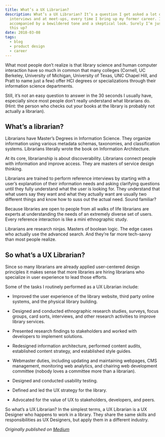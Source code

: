 ```yaml
---
title: What’s a UX Librarian?
description: What’s a UX Librarian? It’s a question I get asked a lot during
  interviews and at meet-ups, every time I bring up my former career. It’s often
  accompanied by a bewildered tone and a skeptical look. Surely I’m just making
  this up?
date: 2018-03-08
tags:
  - blog
  - product design
  - career
---
```

What most people don’t realize is that library science and human computer interaction have so much in common that many colleges (Cornell, UC Berkeley, University of Michigan, University of Texas, UNC Chapel Hill, and Pratt to name just a few) offer HCI degrees or specializations through their information science departments.

Still, it’s not an easy question to answer in the 30 seconds I usually have, especially since most people don’t really understand what librarians do. (Hint: the person who checks out your books at the library is probably not actually a librarian).

## What’s a librarian?

Librarians have Master’s Degrees in Information Science. They organize information using various metadata schemas, taxonomies, and classification systems. Librarians literally wrote the book on Information Architecture.

At its core, librarianship is about discoverability. Librarians connect people with information and improve access. They are masters of service design thinking.

Librarians are trained to perform reference interviews by starting with a user’s explanation of their information needs and asking clarifying questions until they fully understand what the user is looking for. They understand that what users say they want and what they actually want are usually two different things and know how to suss out the actual need. Sound familiar?

Because libraries are open to people from all walks of life librarians are experts at understanding the needs of an extremely diverse set of users. Every reference interaction is like a mini ethnographic study.

Librarians are research ninjas. Masters of boolean logic. The edge cases who actually use the advanced search. And they’re far more tech-savvy than most people realize.

## So what’s a UX Librarian?

Since so many librarians are already applied user-centered design principles it makes sense that more libraries are hiring librarians who specialize in user experience to lead those efforts.

Some of the tasks I routinely performed as a UX Librarian include:

*   Improved the user experience of the library website, third party online systems, and the physical library building.
    
*   Designed and conducted ethnographic research studies, surveys, focus groups, card sorts, interviews, and other research activities to improve library services.
    
*   Presented research findings to stakeholders and worked with developers to implement solutions.
    
*   Redesigned information architecture, performed content audits, established content strategy, and established style guides.
    
*   Webmaster duties, including updating and maintaining webpages, CMS management, monitoring web analytics, and chairing web development committee (nobody loves a committee more than a librarian).
    
*   Designed and conducted usability testing.
    
*   Defined and led the UX strategy for the library.
    
*   Advocated for the value of UX to stakeholders, developers, and peers.
    

So what’s a UX Librarian? In the simplest terms, a UX Librarian is a UX Designer who happens to work in a library. They share the same skills and responsibilities as UX Designers, but apply them in a different industry.

_Originally published on_ [_Medium_](https://medium.com/@stacy.taylor/whats-a-ux-librarian-f8158f9578b9)